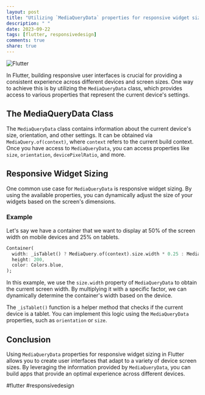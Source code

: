 ```yaml
---
layout: post
title: "Utilizing `MediaQueryData` properties for responsive widget sizing in Flutter"
description: " "
date: 2023-09-22
tags: [flutter, responsivedesign]
comments: true
share: true
---
```


![Flutter](https://cdn.freebiesupply.com/logos/large/2x/flutter-logo-png-transparent.png)

In Flutter, building responsive user interfaces is crucial for providing a consistent experience across different devices and screen sizes. One way to achieve this is by utilizing the `MediaQueryData` class, which provides access to various properties that represent the current device's settings.

## The MediaQueryData Class

The `MediaQueryData` class contains information about the current device's size, orientation, and other settings. It can be obtained via `MediaQuery.of(context)`, where `context` refers to the current build context. Once you have access to `MediaQueryData`, you can access properties like `size`, `orientation`, `devicePixelRatio`, and more.

## Responsive Widget Sizing

One common use case for `MediaQueryData` is responsive widget sizing. By using the available properties, you can dynamically adjust the size of your widgets based on the screen's dimensions.

### Example

Let's say we have a container that we want to display at 50% of the screen width on mobile devices and 25% on tablets.

```dart
Container(
  width: _isTablet() ? MediaQuery.of(context).size.width * 0.25 : MediaQuery.of(context).size.width * 0.5,
  height: 200,
  color: Colors.blue,
);
```

In this example, we use the `size.width` property of `MediaQueryData` to obtain the current screen width. By multiplying it with a specific factor, we can dynamically determine the container's width based on the device.

The `_isTablet()` function is a helper method that checks if the current device is a tablet. You can implement this logic using the `MediaQueryData` properties, such as `orientation` or `size`.

## Conclusion

Using `MediaQueryData` properties for responsive widget sizing in Flutter allows you to create user interfaces that adapt to a variety of device screen sizes. By leveraging the information provided by `MediaQueryData`, you can build apps that provide an optimal experience across different devices.

#flutter #responsivedesign